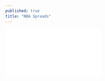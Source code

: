 ```yaml
---
published: true
title: "NBA Spreads"
---
```


![image](/assets/images/0710ipynb-nba_spreads-dotplot.pdf)
